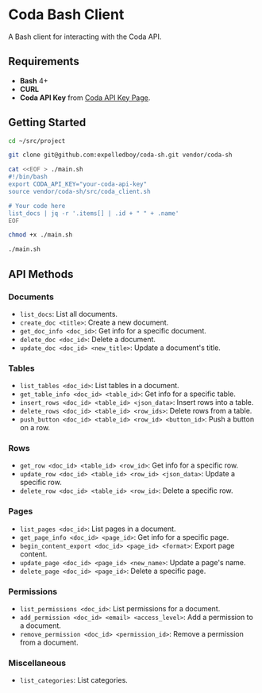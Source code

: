 # Coda Bash Client

A Bash client for interacting with the Coda API.

## Requirements

- **Bash** 4+
- **CURL**
- **Coda API Key** from [Coda API Key Page](https://coda.io/account).

## Getting Started

```bash
cd ~/src/project

git clone git@github.com:expelledboy/coda-sh.git vendor/coda-sh

cat <<EOF > ./main.sh
#!/bin/bash
export CODA_API_KEY="your-coda-api-key"
source vendor/coda-sh/src/coda_client.sh

# Your code here
list_docs | jq -r '.items[] | .id + " " + .name'
EOF

chmod +x ./main.sh

./main.sh
```

## API Methods

### Documents
- `list_docs`: List all documents.
- `create_doc <title>`: Create a new document.
- `get_doc_info <doc_id>`: Get info for a specific document.
- `delete_doc <doc_id>`: Delete a document.
- `update_doc <doc_id> <new_title>`: Update a document's title.

### Tables
- `list_tables <doc_id>`: List tables in a document.
- `get_table_info <doc_id> <table_id>`: Get info for a specific table.
- `insert_rows <doc_id> <table_id> <json_data>`: Insert rows into a table.
- `delete_rows <doc_id> <table_id> <row_ids>`: Delete rows from a table.
- `push_button <doc_id> <table_id> <row_id> <button_id>`: Push a button on a row.

### Rows
- `get_row <doc_id> <table_id> <row_id>`: Get info for a specific row.
- `update_row <doc_id> <table_id> <row_id> <json_data>`: Update a specific row.
- `delete_row <doc_id> <table_id> <row_id>`: Delete a specific row.

### Pages
- `list_pages <doc_id>`: List pages in a document.
- `get_page_info <doc_id> <page_id>`: Get info for a specific page.
- `begin_content_export <doc_id> <page_id> <format>`: Export page content.
- `update_page <doc_id> <page_id> <new_name>`: Update a page's name.
- `delete_page <doc_id> <page_id>`: Delete a specific page.

### Permissions
- `list_permissions <doc_id>`: List permissions for a document.
- `add_permission <doc_id> <email> <access_level>`: Add a permission to a document.
- `remove_permission <doc_id> <permission_id>`: Remove a permission from a document.

### Miscellaneous
- `list_categories`: List categories.
